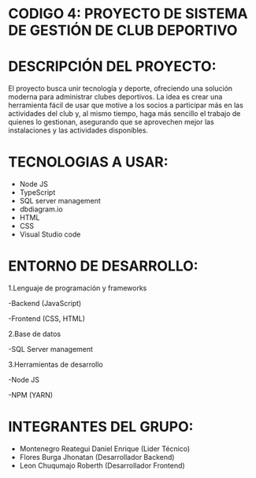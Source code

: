 # CODIGO 4: PROYECTO DE SISTEMA DE GESTIÓN DE CLUB DEPORTIVO
# DESCRIPCIÓN DEL PROYECTO:
El proyecto busca unir tecnología y deporte, ofreciendo una solución moderna para administrar clubes deportivos. La idea es crear una herramienta fácil de usar que motive a los socios a participar más en las actividades del club y, al mismo tiempo, haga más sencillo el trabajo de quienes lo gestionan, asegurando que se aprovechen mejor las instalaciones y las actividades disponibles.
# TECNOLOGIAS A USAR:
- Node JS
- TypeScript
- SQL server management
- dbdiagram.io
- HTML
- CSS
- Visual Studio code
# ENTORNO DE DESARROLLO:

1.Lenguaje de programación y frameworks

-Backend (JavaScript)

-Frontend (CSS, HTML)

2.Base de datos

-SQL Server management

3.Herramientas de desarrollo

-Node JS

-NPM (YARN)

# INTEGRANTES DEL GRUPO:
- Montenegro Reategui Daniel Enrique (Lider Técnico)
- Flores Burga Jhonatan (Desarrollador Backend)
- Leon Chuqumajo Roberth (Desarrollador Frontend)
